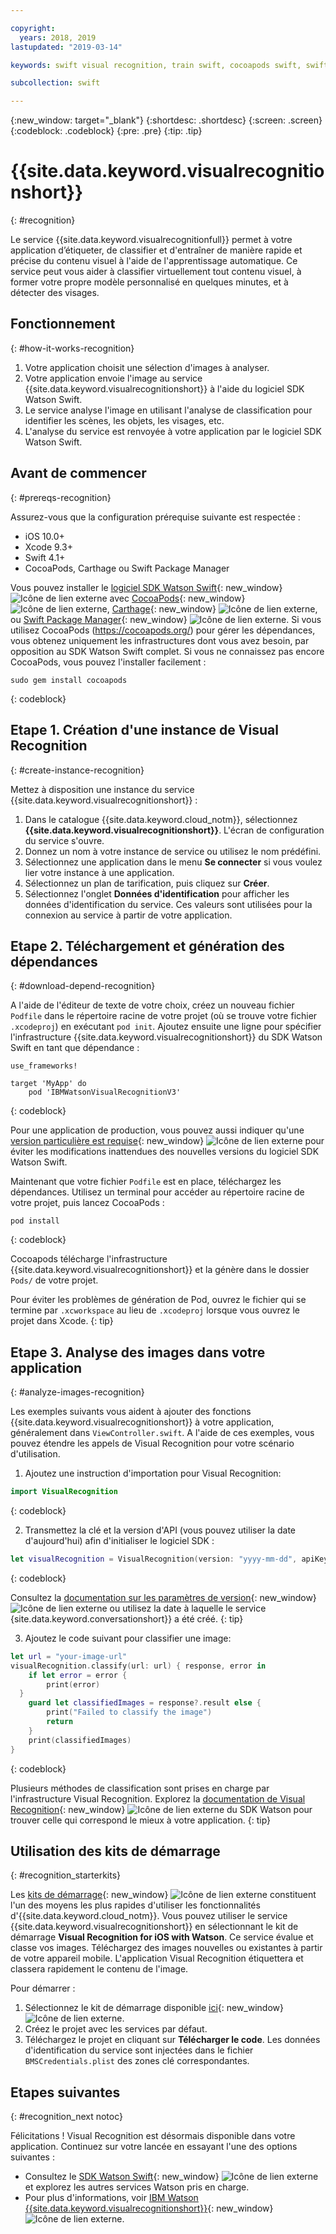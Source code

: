 ```yaml
---

copyright:
  years: 2018, 2019
lastupdated: "2019-03-14"

keywords: swift visual recognition, train swift, cocoapods swift, swift sdk install, starter kit watson swift, image swift classify, machine learning swift

subcollection: swift

---
```


{:new_window: target="_blank"}
{:shortdesc: .shortdesc}
{:screen: .screen}
{:codeblock: .codeblock}
{:pre: .pre}
{:tip: .tip}

# {{site.data.keyword.visualrecognitionshort}}
{: #recognition}

Le service {{site.data.keyword.visualrecognitionfull}} permet à votre application d’étiqueter, de classifier et d'entraîner de manière rapide et précise du contenu visuel à l'aide de l'apprentissage automatique. Ce service peut vous aider à classifier virtuellement tout contenu visuel, à former votre propre modèle personnalisé en quelques minutes, et à détecter des visages.

## Fonctionnement
{: #how-it-works-recognition}

1. Votre application choisit une sélection d'images à analyser.
2. Votre application envoie l'image au service {{site.data.keyword.visualrecognitionshort}} à l'aide du logiciel SDK Watson Swift.
3. Le service analyse l'image en utilisant l'analyse de classification pour identifier les scènes, les objets, les visages, etc.
4. L'analyse du service est renvoyée à votre application par le logiciel SDK Watson Swift.

## Avant de commencer
{: #prereqs-recognition}

Assurez-vous que la configuration prérequise suivante est respectée :

* iOS 10.0+
* Xcode 9.3+
* Swift 4.1+
* CocoaPods, Carthage ou Swift Package Manager

Vous pouvez installer le [logiciel SDK Watson Swift](https://github.com/watson-developer-cloud/swift-sdk){: new_window} ![Icône de lien externe](../../icons/launch-glyph.svg "Icône de lien externe") avec [CocoaPods](https://github.com/watson-developer-cloud/swift-sdk#cocoapods){: new_window} ![Icône de lien externe](../../icons/launch-glyph.svg "Icône de lien externe"), [Carthage](https://github.com/watson-developer-cloud/swift-sdk#carthage){: new_window} ![Icône de lien externe](../../icons/launch-glyph.svg "Icône de lien externe"), ou [Swift Package Manager](https://github.com/watson-developer-cloud/swift-sdk#swift-package-manager){: new_window} ![Icône de lien externe](../../icons/launch-glyph.svg "Icône de lien externe"). Si vous utilisez CocoaPods (https://cocoapods.org/) pour gérer les dépendances, vous obtenez uniquement les infrastructures dont vous avez besoin, par opposition au SDK Watson Swift complet. Si vous ne connaissez pas encore CocoaPods, vous pouvez l'installer facilement :
```console
sudo gem install cocoapods
```
{: codeblock}

## Etape 1. Création d'une instance de Visual Recognition
{: #create-instance-recognition}

Mettez à disposition une instance du service {{site.data.keyword.visualrecognitionshort}} :

1. Dans le catalogue {{site.data.keyword.cloud_notm}}, sélectionnez **{{site.data.keyword.visualrecognitionshort}}**. L'écran de configuration du service s'ouvre.
2. Donnez un nom à votre instance de service ou utilisez le nom prédéfini.
3. Sélectionnez une application dans le menu **Se connecter** si vous voulez lier votre instance à une application.
4. Sélectionnez un plan de tarification, puis cliquez sur **Créer**.
5. Sélectionnez l'onglet **Données d'identification** pour afficher les données d'identification du service. Ces valeurs sont utilisées pour la connexion au service à partir de votre application.

## Etape 2. Téléchargement et génération des dépendances
{: #download-depend-recognition}

A l'aide de l'éditeur de texte de votre choix, créez un nouveau fichier `Podfile` dans le répertoire racine de votre projet (où se trouve votre fichier `.xcodeproj`) en exécutant `pod init`. Ajoutez ensuite une ligne pour spécifier l'infrastructure {{site.data.keyword.visualrecognitionshort}} du SDK Watson Swift en tant que dépendance :

```pod
use_frameworks!

target 'MyApp' do
    pod 'IBMWatsonVisualRecognitionV3'
```
{: codeblock}

Pour une application de production, vous pouvez aussi indiquer qu'une [version particulière est requise](https://guides.cocoapods.org/using/the-podfile.html#specifying-pod-versions){: new_window} ![Icône de lien externe](../../icons/launch-glyph.svg "Icône de lien externe") pour éviter les modifications inattendues des nouvelles versions du logiciel SDK Watson Swift.

Maintenant que votre fichier `Podfile` est en place, téléchargez les dépendances. Utilisez un terminal pour accéder au répertoire racine de votre projet, puis lancez CocoaPods :

```console
pod install
```
{: codeblock}

Cocoapods télécharge l'infrastructure {{site.data.keyword.visualrecognitionshort}} et la génère dans le dossier `Pods/` de votre projet.

Pour éviter les problèmes de génération de Pod, ouvrez le fichier qui se termine par `.xcworkspace` au lieu de `.xcodeproj` lorsque vous ouvrez le projet dans Xcode.
{: tip}

## Etape 3. Analyse des images dans votre application
{: #analyze-images-recognition}

Les exemples suivants vous aident à ajouter des fonctions {{site.data.keyword.visualrecognitionshort}} à votre application, généralement dans `ViewController.swift`. A l'aide de ces exemples, vous pouvez étendre les appels de Visual Recognition pour votre scénario d'utilisation.

1. Ajoutez une instruction d'importation pour Visual Recognition:
  ```swift
  import VisualRecognition
  ```
  {: codeblock}

2. Transmettez la clé et la version d'API (vous pouvez utiliser la date d'aujourd'hui) afin d'initialiser le logiciel SDK :
  ```swift
  let visualRecognition = VisualRecognition(version: "yyyy-mm-dd", apiKey: "your-api-key")
  ```
  {: codeblock}

  Consultez la [documentation sur les paramètres de version](https://cloud.ibm.com/apidocs/visual-recognition#versioning){: new_window} ![Icône de lien externe](../../icons/launch-glyph.svg "Icône de lien externe") ou utilisez la date à laquelle le service {site.data.keyword.conversationshort}} a été créé.
  {: tip}

3. Ajoutez le code suivant pour classifier une image:
  ```swift
  let url = "your-image-url"
  visualRecognition.classify(url: url) { response, error in
      if let error = error {
          print(error)
    }
      guard let classifiedImages = response?.result else {
          print("Failed to classify the image")
          return
      }
      print(classifiedImages)
  }
  ```
  {: codeblock}

Plusieurs méthodes de classification sont prises en charge par l'infrastructure Visual Recognition. Explorez la [documentation de Visual Recognition](https://watson-developer-cloud.github.io/swift-sdk/services/VisualRecognitionV3/index.html){: new_window} ![Icône de lien externe](../../icons/launch-glyph.svg "Icône de lien externe") du SDK Watson pour trouver celle qui correspond le mieux à votre application.
{: tip}

## Utilisation des kits de démarrage
{: #recognition_starterkits}

Les [kits de démarrage](https://cloud.ibm.com/developer/appledevelopment/starter-kits){: new_window} ![Icône de lien externe](../../icons/launch-glyph.svg "Icône de lien externe") constituent l'un des moyens les plus rapides d'utiliser les fonctionnalités d'{{site.data.keyword.cloud_notm}}. Vous pouvez utiliser le service {{site.data.keyword.visualrecognitionshort}} en sélectionnant le kit de démarrage **Visual Recognition for iOS with Watson**. Ce service évalue et classe vos images. Téléchargez des images nouvelles ou existantes à partir de votre appareil mobile. L'application Visual Recognition étiquettera et classera rapidement le contenu de l'image.

Pour démarrer :
1. Sélectionnez le kit de démarrage disponible [ici](https://cloud.ibm.com/developer/appledevelopment/starter-kits/visual-recognition-for-ios-with-watson){: new_window} ![Icône de lien externe](../../icons/launch-glyph.svg "Icône de lien externe").
2. Créez le projet avec les services par défaut.
3. Téléchargez le projet en cliquant sur **Télécharger le code**. Les données d'identification du service sont injectées dans le fichier `BMSCredentials.plist` des zones clé correspondantes.

## Etapes suivantes
{: #recognition_next notoc}

Félicitations ! Visual Recognition est désormais disponible dans votre application. Continuez sur votre lancée en essayant l'une des options suivantes :
* Consultez le [SDK Watson Swift](https://github.com/watson-developer-cloud/swift-sdk){: new_window} ![Icône de lien externe](../../icons/launch-glyph.svg "Icône de lien externe") et explorez les autres services Watson pris en charge.
* Pour plus d'informations, voir [IBM Watson {{site.data.keyword.visualrecognitionshort}}](https://www.ibm.com/watson/services/visual-recognition/){: new_window} ![Icône de lien externe](../../icons/launch-glyph.svg "Icône de lien externe").
